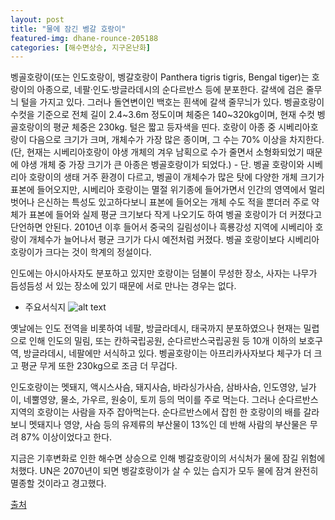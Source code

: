 ```yaml
---
layout: post
title: "물에 잠긴 벵갈 호랑이"
featured-img: dhane-rounce-205188
categories: [해수면상승, 지구온난화]
---
```


벵골호랑이(또는 인도호랑이, 벵갈호랑이 Panthera tigris tigris, Bengal tiger)는 호랑이의 아종으로, 네팔·인도·방글라데시의 순다르반스 등에 분포한다. 갈색에 검은 줄무늬 털을 가지고 있다. 그러나 돌연변이인 백호는 흰색에 갈색 줄무늬가 있다. 벵골호랑이 수컷을 기준으로 전체 길이 2.4~3.6m 정도이며 체중은 140~320kg이며, 현재 수컷 벵골호랑이의 평균 체중은 230kg. 털은 짧고 등자색을 띤다. 호랑이 아종 중 시베리아호랑이 다음으로 크기가 크며, 개체수가 가장 많은 종이며, 그 수는 70% 이상을 차지한다. (단, 현재는 시베리아호랑이 야생 개체의 겨우 남획으로 수가 줄면서 소형화되었기 때문에 야생 개체 중 가장 크기가 큰 아종은 벵골호랑이가 되었다.) - 단. 벵골 호랑이와 시베리아 호랑이의 생태 거주 환경이 다르고, 벵골이 개체수가 많은 탓에 다양한 개체 크기가 표본에 들어오지만, 시베리아 호랑이는 멸절 위기종에 들어가면서 인간의 영역에서 멀리 벗어나 은신하는 특성도 있고하다보니 표본에 들어오는 개체 수도 적을 뿐더러 주로 약체가 표본에 들어와 실제 평균 크기보다 작게 나오기도 하여 벵골 호랑이가 더 커졌다고 단언하면 안된다. 2010년 이후 들어서 중국의 길림성이나 흑룡강성 지역에 시베리아 호랑이 개체수가 늘어나서 평균 크기가 다시 예전처럼 커졌다. 벵골 호랑이보다 시베리아 호랑이가 크다는 것이 학계의 정설이다.

인도에는 아시아사자도 분포하고 있지만 호랑이는 덤불이 무성한 장소, 사자는 나무가 듬성듬성 서 있는 장소에 있기 때문에 서로 만나는 경우는 없다.

- 주요서식지
![alt text](https://upload.wikimedia.org/wikipedia/commons/e/e6/Panthera_tigris_tigris_distribution_map.png "Logo Title Text 1")

옛날에는 인도 전역을 비롯하여 네팔, 방글라데시, 태국까지 분포하였으나 현재는 밀렵으로 인해 인도의 밀림, 또는 칸하국립공원, 순다르반스국립공원 등 10개 이하의 보호구역, 방글라데시, 네팔에만 서식하고 있다. 벵골호랑이는 아프리카사자보다 체구가 더 크고 평균 무게 또한 230kg으로 조금 더 무겁다.

인도호랑이는 멧돼지, 액시스사슴, 돼지사슴, 바라싱가사슴, 삼바사슴, 인도영양, 닐가이, 네뿔영양, 물소, 가우르, 원숭이, 토끼 등의 먹이를 주로 먹는다. 그러나 순다르반스 지역의 호랑이는 사람을 자주 잡아먹는다. 순다르반스에서 잡힌 한 호랑이의 배를 갈라보니 멧돼지나 영양, 사슴 등의 유제류의 부산물이 13%인 데 반해 사람의 부산물은 무려 87% 이상이었다고 한다.

지금은 기후변화로 인한 해수면 상승으로 인해 벵갈호랑이의 서식처가 물에 잠길 위험에 처했다. UN은 2070년이 되면 벵갈호랑이가 살 수 있는 습지가 모두 물에 잠겨 완전히 멸종할 것이라고 경고했다.


[출처](https://ko.wikipedia.org/wiki/%EB%B2%B5%EA%B3%A8%ED%98%B8%EB%9E%91%EC%9D%B4)